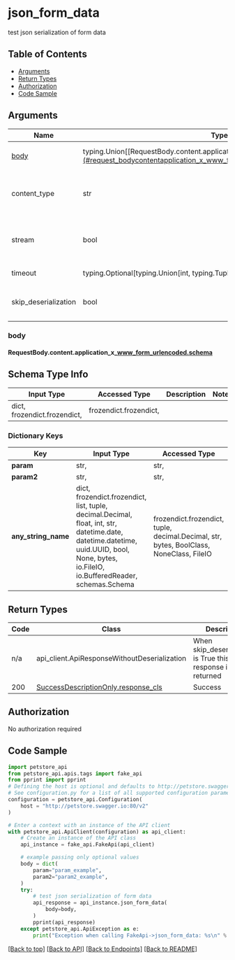 <a name="top"></a>
# **json_form_data**
<a name="json_form_data"></a>

test json serialization of form data

## Table of Contents
- [Arguments](#Arguments)
- [Return Types](#return-types)
- [Authorization](#authorization)
- [Code Sample](#code-sample)

## Arguments

Name | Type | Description  | Notes
------------- | ------------- | ------------- | -------------
[body](#request_body) | typing.Union[[RequestBody.content.application_x_www_form_urlencoded.schema](#request_bodycontentapplication_x_www_form_urlencodedschema), Unset] | optional, default is unset |
content_type | str | optional, default is 'application/x-www-form-urlencoded' | Selects the schema and serialization of the request body
stream | bool | default is False | if True then the response.content will be streamed and loaded from a file like object. When downloading a file, set this to True to force the code to deserialize the content to a FileSchema file
timeout | typing.Optional[typing.Union[int, typing.Tuple]] | default is None | the timeout used by the rest client
skip_deserialization | bool | default is False | when True, headers and body will be unset and an instance of api_client.ApiResponseWithoutDeserialization will be returned

### <a id="request_body" >body</a>
#### <a id="request_body_request_bodycontentapplication_x_www_form_urlencodedschema" >RequestBody.content.application_x_www_form_urlencoded.schema</a>

## Schema Type Info
Input Type | Accessed Type | Description | Notes
------------ | ------------- | ------------- | -------------
dict, frozendict.frozendict,  | frozendict.frozendict,  |  |

### Dictionary Keys
Key | Input Type | Accessed Type | Description | Notes
------------ | ------------- | ------------- | ------------- | -------------
**param** | str,  | str,  | field1 |
**param2** | str,  | str,  | field2 |
**any_string_name** | dict, frozendict.frozendict, list, tuple, decimal.Decimal, float, int, str, datetime.date, datetime.datetime, uuid.UUID, bool, None, bytes, io.FileIO, io.BufferedReader, schemas.Schema | frozendict.frozendict, tuple, decimal.Decimal, str, bytes, BoolClass, NoneClass, FileIO | any string name can be used but the value must be the correct type | [optional]

## Return Types

Code | Class | Description
------------- | ------------- | -------------
n/a | api_client.ApiResponseWithoutDeserialization | When skip_deserialization is True this response is returned
200 | [SuccessDescriptionOnly.response_cls](../../../components/responses/response_success_description_only.md#response_success_description_onlyresponse_cls) | Success

## Authorization

No authorization required

## Code Sample

```python
import petstore_api
from petstore_api.apis.tags import fake_api
from pprint import pprint
# Defining the host is optional and defaults to http://petstore.swagger.io:80/v2
# See configuration.py for a list of all supported configuration parameters.
configuration = petstore_api.Configuration(
    host = "http://petstore.swagger.io:80/v2"
)

# Enter a context with an instance of the API client
with petstore_api.ApiClient(configuration) as api_client:
    # Create an instance of the API class
    api_instance = fake_api.FakeApi(api_client)

    # example passing only optional values
    body = dict(
        param="param_example",
        param2="param2_example",
    )
    try:
        # test json serialization of form data
        api_response = api_instance.json_form_data(
            body=body,
        )
        pprint(api_response)
    except petstore_api.ApiException as e:
        print("Exception when calling FakeApi->json_form_data: %s\n" % e)
```

[[Back to top]](#top) [[Back to API]](../FakeApi.md) [[Back to Endpoints]](../../../../README.md#Endpoints) [[Back to README]](../../../../README.md)
